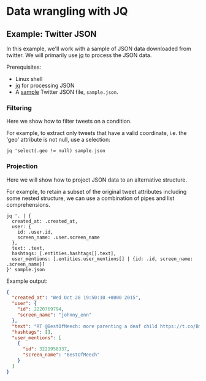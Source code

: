 # Data wrangling with JQ

## Example: Twitter JSON

In this example, we'll work with a sample of JSON data downloaded from twitter. We will primarily use [jq](https://stedolan.github.io/jq/) to process the JSON data.

Prerequisites:

* Linux shell
* [jq](https://stedolan.github.io/jq/) for processing JSON
* A [sample](https://dev.twitter.com/streaming/reference/get/statuses/sample) Twitter JSON file, `sample.json`.

### Filtering

Here we show how to filter tweets on a condition.

For example, to extract only tweets that have a valid coordinate, i.e. the 'geo' attribute is not null, use a selection:

```
jq 'select(.geo != null) sample.json
```

### Projection

Here we will show how to project JSON data to an alternative structure.

For example, to retain a subset of the original tweet attributes including some nested structure, we can use a combination of pipes and list comprehensions.

```
jq '. | {
  created_at: .created_at, 
  user: {
    id: .user.id, 
    screen_name: .user.screen_name
  }, 
  text: .text, 
  hashtags: [.entities.hashtags[].text], 
  user_mentions: [.entities.user_mentions[] | {id: .id, screen_name: .screen_name}]
}' sample.json
```

Example output:

```json
{
  "created_at": "Wed Oct 28 19:50:10 +0000 2015",
  "user": {
    "id": 2220769794,
    "screen_name": "johnny_enn"
  },
  "text": "RT @BestOfMeech: more parenting a deaf child https://t.co/Bm86aLwI5V",
  "hashtags": [],
  "user_mentions": [
    {
      "id": 3221958337,
      "screen_name": "BestOfMeech"
    }
  ]
}
```